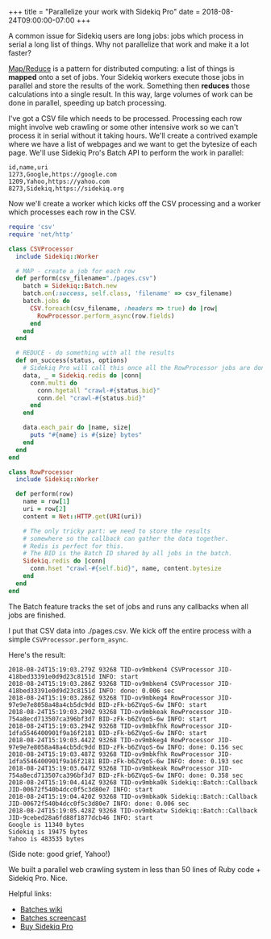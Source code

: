 +++
title = "Parallelize your work with Sidekiq Pro"
date = 2018-08-24T09:00:00-07:00
+++

A common issue for Sidekiq users are long jobs: jobs which
process in serial a long list of things.  Why not parallelize that work
and make it a lot faster?

[Map/Reduce](https://en.wikipedia.org/wiki/MapReduce) is a pattern for distributed computing: a list of things is **mapped** onto a set of jobs.
Your Sidekiq workers execute those jobs in parallel and store the results of the work.
Something then **reduces** those calculations into a single result.
In this way, large volumes of work can be done in parallel, speeding up batch processing.

I've got a CSV file which needs to be processed.
Processing each row might involve web crawling or some other intensive work so we can't process it in serial without it taking hours.
We'll create a contrived example where we have a list of webpages and we want to get the bytesize of each page.
We'll use Sidekiq Pro's Batch API to perform the work in parallel:

```csv
id,name,uri
1273,Google,https://google.com
1209,Yahoo,https://yahoo.com
8273,Sidekiq,https://sidekiq.org
```

Now we'll create a worker which kicks off the CSV processing and a worker which processes each row in the CSV.

```ruby
require 'csv'
require 'net/http'

class CSVProcessor
  include Sidekiq::Worker

  # MAP - create a job for each row
  def perform(csv_filename="./pages.csv")
    batch = Sidekiq::Batch.new
    batch.on(:success, self.class, 'filename' => csv_filename)
    batch.jobs do
      CSV.foreach(csv_filename, :headers => true) do |row|
        RowProcessor.perform_async(row.fields)
      end
    end
  end

  # REDUCE - do something with all the results
  def on_success(status, options)
    # Sidekiq Pro will call this once all the RowProcessor jobs are done.
    data, _ = Sidekiq.redis do |conn|
      conn.multi do
        conn.hgetall "crawl-#{status.bid}"
        conn.del "crawl-#{status.bid}"
      end
    end

    data.each_pair do |name, size|
      puts "#{name} is #{size} bytes"
    end
  end
end

class RowProcessor
  include Sidekiq::Worker

  def perform(row)
    name = row[1]
    uri = row[2]
    content = Net::HTTP.get(URI(uri))

    # The only tricky part: we need to store the results
    # somewhere so the callback can gather the data together.
    # Redis is perfect for this.
    # The BID is the Batch ID shared by all jobs in the batch.
    Sidekiq.redis do |conn|
      conn.hset "crawl-#{self.bid}", name, content.bytesize
    end
  end
end
```

The Batch feature tracks the set of jobs and runs any callbacks when all jobs are finished.

I put that CSV data into ./pages.csv.
We kick off the entire process with a simple `CSVProcessor.perform_async`.

Here's the result:

```
2018-08-24T15:19:03.279Z 93268 TID-ov9mbken4 CSVProcessor JID-418bed33391e0d9d23c8151d INFO: start
2018-08-24T15:19:03.286Z 93268 TID-ov9mbken4 CSVProcessor JID-418bed33391e0d9d23c8151d INFO: done: 0.006 sec
2018-08-24T15:19:03.286Z 93268 TID-ov9mbkeg4 RowProcessor JID-97e9e7e8058a48a4cb5dc9dd BID-zFk-b6ZVqoS-6w INFO: start
2018-08-24T15:19:03.290Z 93268 TID-ov9mbkeak RowProcessor JID-754a8ecd713507ca396bf3d7 BID-zFk-b6ZVqoS-6w INFO: start
2018-08-24T15:19:03.294Z 93268 TID-ov9mbkfhk RowProcessor JID-1dfa5546400901f9a16f2181 BID-zFk-b6ZVqoS-6w INFO: start
2018-08-24T15:19:03.442Z 93268 TID-ov9mbkeg4 RowProcessor JID-97e9e7e8058a48a4cb5dc9dd BID-zFk-b6ZVqoS-6w INFO: done: 0.156 sec
2018-08-24T15:19:03.487Z 93268 TID-ov9mbkfhk RowProcessor JID-1dfa5546400901f9a16f2181 BID-zFk-b6ZVqoS-6w INFO: done: 0.193 sec
2018-08-24T15:19:03.647Z 93268 TID-ov9mbkeak RowProcessor JID-754a8ecd713507ca396bf3d7 BID-zFk-b6ZVqoS-6w INFO: done: 0.358 sec
2018-08-24T15:19:04.414Z 93268 TID-ov9mbka0k Sidekiq::Batch::Callback JID-00672f540b4dcc0f5c3d80e7 INFO: start
2018-08-24T15:19:04.420Z 93268 TID-ov9mbka0k Sidekiq::Batch::Callback JID-00672f540b4dcc0f5c3d80e7 INFO: done: 0.006 sec
2018-08-24T15:19:05.428Z 93268 TID-ov9mbkatw Sidekiq::Batch::Callback JID-9cebed28a6fd88f1877dcb46 INFO: start
Google is 11340 bytes
Sidekiq is 19475 bytes
Yahoo is 483535 bytes
```

(Side note: good grief, Yahoo!)

We built a parallel web crawling system in less than 50 lines of Ruby code + Sidekiq Pro.
Nice.

Helpful links:

* [Batches wiki](https://github.com/mperham/sidekiq/wiki/Batches)
* [Batches screencast](https://www.youtube.com/watch?v=b2fI0vGf3Bo&list=PLjeHh2LSCFrWGT5uVjUuFKAcrcj5kSai1)
* [Buy Sidekiq Pro](https://plasso.com/s/YSeEjhi5ga/)
